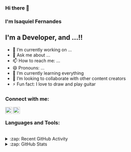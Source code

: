 ### Hi there 👋

### I'm Isaquiel Fernandes

## I'm a Developer, and ...!!

- 🔭 I’m currently working on ...
- 💬 Ask me about ...
- 📫 How to reach me: ...
- 😄 Pronouns: ...
- 🌱 I’m currently learning everything
- 👯 I’m looking to collaborate with other content creators
- ⚡ Fun fact: I love to draw and play guitar


### Connect with me:

[<img align="left" alt="blueberry | LinkedIn" width="22px" src="https://cdn.jsdelivr.net/npm/simple-icons@v3/icons/linkedin.svg" />][linkedin]
[<img align="left" alt="blueberry | Instagram" width="22px" src="https://cdn.jsdelivr.net/npm/simple-icons@v3/icons/instagram.svg" />][instagram]

<br />

### Languages and Tools:


<br />

<details>
  <summary>:zap: Recent GitHub Activity</summary>
  
<!--START_SECTION:activity-->
1. 💪 Opened PR [#259](https://github.com/florinpop17/app-ideas/pull/259) in [florinpop17/app-ideas](https://github.com/florinpop17/app-ideas)
<!--END_SECTION:activity-->

</details>

<details>
  <summary>:zap: GitHub Stats</summary>

  <img align="left" alt="codeSTACKr's GitHub Stats" src="https://github-readme-stats.codestackr.vercel.app/api?username=codeSTACKr&show_icons=true&hide_border=true" />

</details>

[instagram]: https://instagram.com/
[linkedin]: https://www.linkedin.com/in/isaquiel-fernandes-475858127
